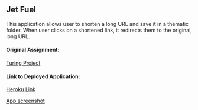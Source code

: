 ## Jet Fuel

This application allows user to shorten a long URL and save it in a thematic folder. When user clicks on a shortened link, it redirects them to the original, long URL.

#### Original Assignment: 
[Turing Project](http://frontend.turing.io/projects/jet-fuel.html)

#### Link to Deployed Application: 
[Heroku Link](https://justyna-jet-fuel.herokuapp.com)

[App screenshot](screenshots/screenshot1.png)


